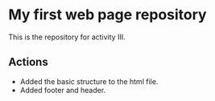 # My first web page repository

This is the repository for activity III.

## Actions

- Added the basic structure to the html file.
- Added footer and header.
